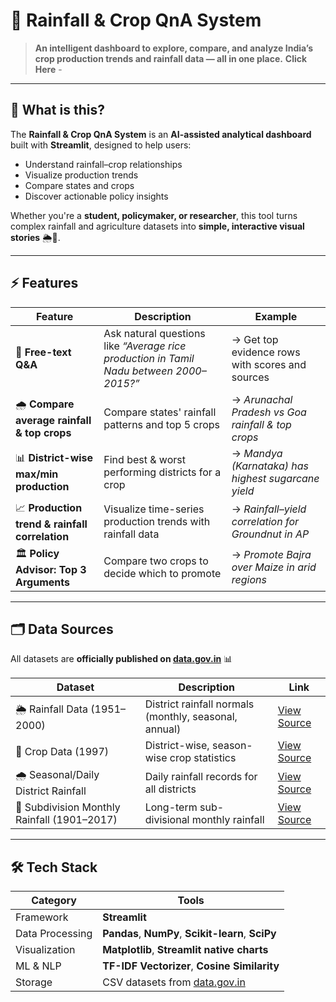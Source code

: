 # 🌾 Rainfall & Crop QnA System

> **An intelligent dashboard to explore, compare, and analyze India’s crop production trends and rainfall data — all in one place.**
**Click Here** - 
---

## 🧠 What is this?

The **Rainfall & Crop QnA System** is an **AI-assisted analytical dashboard** built with **Streamlit**, designed to help users:
- Understand rainfall–crop relationships  
- Visualize production trends  
- Compare states and crops  
- Discover actionable policy insights  

Whether you're a **student, policymaker, or researcher**, this tool turns complex rainfall and agriculture datasets into **simple, interactive visual stories** 🌦️🌱.

---

## ⚡ Features

| Feature | Description | Example |
|----------|-------------|----------|
| 💬 **Free-text Q&A** | Ask natural questions like *“Average rice production in Tamil Nadu between 2000–2015?”* | → Get top evidence rows with scores and sources |
| 🌧️ **Compare average rainfall & top crops** | Compare states' rainfall patterns and top 5 crops | → *Arunachal Pradesh vs Goa rainfall & top crops* |
| 📊 **District-wise max/min production** | Find best & worst performing districts for a crop | → *Mandya (Karnataka) has highest sugarcane yield* |
| 📈 **Production trend & rainfall correlation** | Visualize time-series production trends with rainfall data | → *Rainfall–yield correlation for Groundnut in AP* |
| 🏛️ **Policy Advisor: Top 3 Arguments** | Compare two crops to decide which to promote | → *Promote Bajra over Maize in arid regions* |

---

## 🗂️ Data Sources  

All datasets are **officially published on [data.gov.in](https://data.gov.in)** 📊  

| Dataset | Description | Link |
|----------|--------------|------|
| 🌦️ Rainfall Data (1951–2000) | District rainfall normals (monthly, seasonal, annual) | [View Source](https://www.data.gov.in/resource/district-rainfall-normal-mm-monthly-seasonal-and-annual-data-period-1951-2000) |
| 🌾 Crop Data (1997) | District-wise, season-wise crop statistics | [View Source](https://www.data.gov.in/resource/district-wise-season-wise-crop-production-statistics-1997) |
| 🌧️ Seasonal/Daily District Rainfall | Daily rainfall records for all districts | [View Source](https://www.data.gov.in/resource/daily-district-wise-rainfall-data) |
| 📍 Subdivision Monthly Rainfall (1901–2017) | Long-term sub-divisional monthly rainfall | [View Source](https://www.data.gov.in/resource/sub-divisional-monthly-rainfall-1901-2017) |

---

## 🛠️ Tech Stack

| Category | Tools |
|-----------|-------|
| Framework | **Streamlit** |
| Data Processing | **Pandas**, **NumPy**, **Scikit-learn**, **SciPy** |
| Visualization | **Matplotlib**, **Streamlit native charts** |
| ML & NLP | **TF-IDF Vectorizer**, **Cosine Similarity** |
| Storage | CSV datasets from [data.gov.in](https://data.gov.in) |




